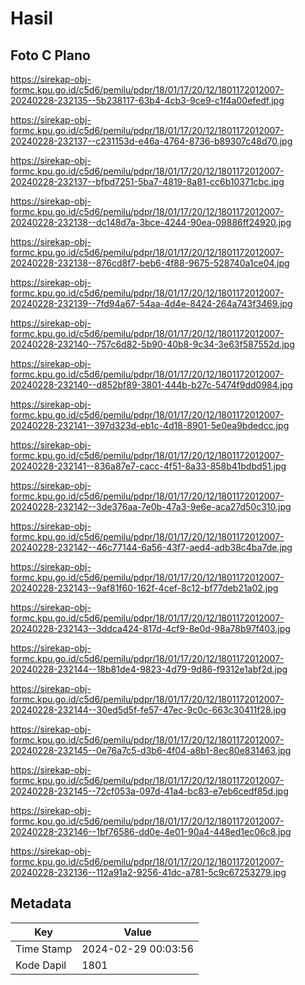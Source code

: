 # Hasil

## Foto C Plano

https://sirekap-obj-formc.kpu.go.id/c5d6/pemilu/pdpr/18/01/17/20/12/1801172012007-20240228-232135--5b238117-63b4-4cb3-9ce9-c1f4a00efedf.jpg

https://sirekap-obj-formc.kpu.go.id/c5d6/pemilu/pdpr/18/01/17/20/12/1801172012007-20240228-232137--c231153d-e46a-4764-8736-b89307c48d70.jpg

https://sirekap-obj-formc.kpu.go.id/c5d6/pemilu/pdpr/18/01/17/20/12/1801172012007-20240228-232137--bfbd7251-5ba7-4819-8a81-cc6b10371cbc.jpg

https://sirekap-obj-formc.kpu.go.id/c5d6/pemilu/pdpr/18/01/17/20/12/1801172012007-20240228-232138--dc148d7a-3bce-4244-90ea-09886ff24920.jpg

https://sirekap-obj-formc.kpu.go.id/c5d6/pemilu/pdpr/18/01/17/20/12/1801172012007-20240228-232138--876cd8f7-beb6-4f88-9675-528740a1ce04.jpg

https://sirekap-obj-formc.kpu.go.id/c5d6/pemilu/pdpr/18/01/17/20/12/1801172012007-20240228-232139--7fd94a67-54aa-4d4e-8424-264a743f3469.jpg

https://sirekap-obj-formc.kpu.go.id/c5d6/pemilu/pdpr/18/01/17/20/12/1801172012007-20240228-232140--757c6d82-5b90-40b8-9c34-3e63f587552d.jpg

https://sirekap-obj-formc.kpu.go.id/c5d6/pemilu/pdpr/18/01/17/20/12/1801172012007-20240228-232140--d852bf89-3801-444b-b27c-5474f9dd0984.jpg

https://sirekap-obj-formc.kpu.go.id/c5d6/pemilu/pdpr/18/01/17/20/12/1801172012007-20240228-232141--397d323d-eb1c-4d18-8901-5e0ea9bdedcc.jpg

https://sirekap-obj-formc.kpu.go.id/c5d6/pemilu/pdpr/18/01/17/20/12/1801172012007-20240228-232141--836a87e7-cacc-4f51-8a33-858b41bdbd51.jpg

https://sirekap-obj-formc.kpu.go.id/c5d6/pemilu/pdpr/18/01/17/20/12/1801172012007-20240228-232142--3de376aa-7e0b-47a3-9e6e-aca27d50c310.jpg

https://sirekap-obj-formc.kpu.go.id/c5d6/pemilu/pdpr/18/01/17/20/12/1801172012007-20240228-232142--46c77144-6a56-43f7-aed4-adb38c4ba7de.jpg

https://sirekap-obj-formc.kpu.go.id/c5d6/pemilu/pdpr/18/01/17/20/12/1801172012007-20240228-232143--9af81f60-162f-4cef-8c12-bf77deb21a02.jpg

https://sirekap-obj-formc.kpu.go.id/c5d6/pemilu/pdpr/18/01/17/20/12/1801172012007-20240228-232143--3ddca424-817d-4cf9-8e0d-98a78b97f403.jpg

https://sirekap-obj-formc.kpu.go.id/c5d6/pemilu/pdpr/18/01/17/20/12/1801172012007-20240228-232144--18b81de4-9823-4d79-9d86-f9312e1abf2d.jpg

https://sirekap-obj-formc.kpu.go.id/c5d6/pemilu/pdpr/18/01/17/20/12/1801172012007-20240228-232144--30ed5d5f-fe57-47ec-9c0c-663c30411f28.jpg

https://sirekap-obj-formc.kpu.go.id/c5d6/pemilu/pdpr/18/01/17/20/12/1801172012007-20240228-232145--0e76a7c5-d3b6-4f04-a8b1-8ec80e831463.jpg

https://sirekap-obj-formc.kpu.go.id/c5d6/pemilu/pdpr/18/01/17/20/12/1801172012007-20240228-232145--72cf053a-097d-41a4-bc83-e7eb6cedf85d.jpg

https://sirekap-obj-formc.kpu.go.id/c5d6/pemilu/pdpr/18/01/17/20/12/1801172012007-20240228-232146--1bf76586-dd0e-4e01-90a4-448ed1ec06c8.jpg

https://sirekap-obj-formc.kpu.go.id/c5d6/pemilu/pdpr/18/01/17/20/12/1801172012007-20240228-232136--112a91a2-9256-41dc-a781-5c9c67253279.jpg


## Metadata

| Key        | Value               |
| ---------- | ------------------- |
| Time Stamp | 2024-02-29 00:03:56 |
| Kode Dapil | 1801                |



